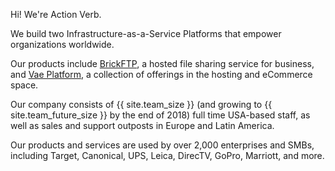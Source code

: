 Hi!  We're Action Verb.

We build two Infrastructure-as-a-Service Platforms that empower
organizations worldwide.

Our products include <a href="https://brickftp.com/" target="_blank">BrickFTP</a>,
a hosted file sharing service for business, and
<a href="https://vaeplatform.com/" target="_blank">Vae Platform</a>,
a collection of offerings in the hosting and eCommerce space.

Our company consists of {{ site.team_size }} (and growing to {{ site.team_future_size }}
by the end of 2018)
full time USA-based staff, as well as sales and support outposts in
Europe and Latin America.

Our products and services are used by over 2,000 enterprises and
SMBs, including Target, Canonical, UPS, Leica, DirecTV, GoPro, Marriott, and
more.

